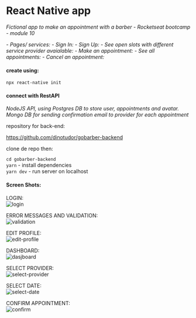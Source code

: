 # React Native app

_Fictional app to make an appointment with a barber - Rocketseat bootcamp - module 10_

_- Pages/ services:_
_- Sign In:_
_- Sign Up:_
_- See open slots with different service provider avaialable:_
_- Make an appointment:_
_- See all appointments:_
_- Cancel an appointment:_

#### create using:

`npx react-native init`

#### connect with RestAPI

_NodeJS API, using Postgres DB to store user, appointments and avatar. Mongo DB for sending confirmation email to provider for each appointment_

repository for back-end:

https://github.com/dinotudor/gobarber-backend

clone de repo then:

`cd gobarber-backend` </br>
`yarn` - install dependencies </br>
`yarn dev` - run server on localhost </br>

#### Screen Shots:

LOGIN: </br>
![login](https://github.com/dinotudor/go-barber-react-native/blob/master/src/assets/login.png)

ERROR MESSAGES AND VALIDATION: </br>
![validation](https://github.com/dinotudor/go-barber-react-native/blob/master/src/assets/validation.png)

EDIT PROFILE: </br>
![edit-profile](https://github.com/dinotudor/go-barber-react-native/blob/master/src/assets/editprofile.png)

DASHBOARD: </br>
![dasjboard](https://github.com/dinotudor/go-barber-react-native/blob/master/src/assets/dashboard.png)

SELECT PROVIDER: </br>
![select-provider](https://github.com/dinotudor/go-barber-react-native/blob/master/src/assets/selectprovider.png)

SELECT DATE: </br>
![select-date](https://github.com/dinotudor/go-barber-react-native/blob/master/src/assets/selectdate.png)

CONFIRM APPOINTMENT: </br>
![confirm](https://github.com/dinotudor/go-barber-react-native/blob/master/src/assets/confirm.png)
